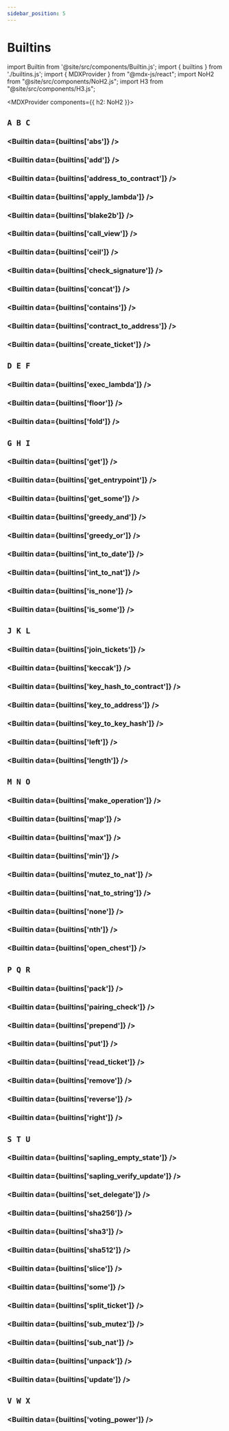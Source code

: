 ```yaml
---
sidebar_position: 5
---
```


# Builtins

import Builtin from '@site/src/components/Builtin.js';
import { builtins } from './builtins.js';
import { MDXProvider } from "@mdx-js/react";
import NoH2 from "@site/src/components/NoH2.js";
import H3 from "@site/src/components/H3.js";

<MDXProvider components={{ h2: NoH2 }}>

## `A B C`

<H3 page="builtins" value={builtins['abs'].sig} />

<Builtin data={builtins['abs']} />

<H3 page="builtins" value={builtins['add'].sig} />

<Builtin data={builtins['add']} />

<H3 page="builtins" value={builtins['address_to_contract'].sig} />

<Builtin data={builtins['address_to_contract']} />

<H3 page="builtins" value={builtins['apply_lambda'].sig} />

<Builtin data={builtins['apply_lambda']} />

<H3 page="builtins" value={builtins['blake2b'].sig} />

<Builtin data={builtins['blake2b']} />

<H3 page="builtins" value={builtins['call_view'].sig}/>

<Builtin data={builtins['call_view']} />

<H3 page="builtins" value={builtins['ceil'].sig} />

<Builtin data={builtins['ceil']} />

<H3 page="builtins" value={builtins['check_signature'].sig} />

<Builtin data={builtins['check_signature']} />

<H3 page="builtins" value={builtins['concat'].sig} />

<Builtin data={builtins['concat']} />

<H3 page="builtins" value={builtins['contains'].sig} />

<Builtin data={builtins['contains']} />

<H3 page="builtins" value={builtins['contract_to_address'].sig} />

<Builtin data={builtins['contract_to_address']} />

<H3 page="builtins" value={builtins['create_ticket'].sig} />

<Builtin data={builtins['create_ticket']} />

## `D E F`

<H3 page="builtins" value={builtins['exec_lambda'].sig} />

<Builtin data={builtins['exec_lambda']} />

<H3 page="builtins" value={builtins['floor'].sig} />

<Builtin data={builtins['floor']} />

<H3 page="builtins" value={builtins['fold'].sig} />

<Builtin data={builtins['fold']} />

## `G H I`

<H3 page="builtins" value={builtins['get'].sig} />

<Builtin data={builtins['get']} />

<H3 page="builtins" value={builtins['get_entrypoint'].sig} />

<Builtin data={builtins['get_entrypoint']} />

<H3 page="builtins" value={builtins['get_some'].sig} />

<Builtin data={builtins['get_some']} />

<H3 page="builtins" value={builtins['greedy_and'].sig} />

<Builtin data={builtins['greedy_and']} />

<H3 page="builtins" value={builtins['greedy_or'].sig} />

<Builtin data={builtins['greedy_or']} />

<H3 page="builtins" value={builtins['int_to_date'].sig} />

<Builtin data={builtins['int_to_date']} />

<H3 page="builtins" value={builtins['int_to_nat'].sig} />

<Builtin data={builtins['int_to_nat']} />

<H3 page="builtins" value={builtins['is_none'].sig} />

<Builtin data={builtins['is_none']} />

<H3 page="builtins" value={builtins['is_some'].sig} />

<Builtin data={builtins['is_some']} />

## `J K L`

<H3 page="builtins" value={builtins['join_tickets'].sig} />

<Builtin data={builtins['join_tickets']} />

<H3 page="builtins" value={builtins['keccak'].sig} />

<Builtin data={builtins['keccak']} />

<H3 page="builtins" value={builtins['key_hash_to_contract'].sig} />

<Builtin data={builtins['key_hash_to_contract']} />

<H3 page="builtins" value={builtins['key_to_address'].sig} />

<Builtin data={builtins['key_to_address']} />

<H3 page="builtins" value={builtins['key_to_key_hash'].sig} />

<Builtin data={builtins['key_to_key_hash']} />

<H3 page="builtins" value={builtins['left'].sig} />

<Builtin data={builtins['left']} />

<H3 page="builtins" value={builtins['length'].sig} />

<Builtin data={builtins['length']} />

## `M N O`

<H3 page="builtins" value={builtins['make_operation'].sig} />

<Builtin data={builtins['make_operation']} />

<H3 page="builtins" value={builtins['map'].sig} />

<Builtin data={builtins['map']} />

<H3 page="builtins" value={builtins['max'].sig} />

<Builtin data={builtins['max']} />

<H3 page="builtins" value={builtins['min'].sig} />

<Builtin data={builtins['min']} />

<H3 page="builtins" value={builtins['mutez_to_nat'].sig} />

<Builtin data={builtins['mutez_to_nat']} />

<H3 page="builtins" value={builtins['nat_to_string'].sig} />

<Builtin data={builtins['nat_to_string']} />

<H3 page="builtins" value={builtins['none'].sig} />

<Builtin data={builtins['none']} />

<H3 page="builtins" value={builtins['nth'].sig} />

<Builtin data={builtins['nth']} />

<H3 page="builtins" value={builtins['open_chest'].sig} />

<Builtin data={builtins['open_chest']} />

## `P Q R`

<H3 page="builtins" value={builtins['pack'].sig} />

<Builtin data={builtins['pack']} />

<H3 page="builtins" value={builtins['pairing_check'].sig} />

<Builtin data={builtins['pairing_check']} />

<H3 page="builtins" value={builtins['prepend'].sig} />

<Builtin data={builtins['prepend']} />

<H3 page="builtins" value={builtins['put'].sig} />

<Builtin data={builtins['put']} />

<H3 page="builtins" value={builtins['read_ticket'].sig} />

<Builtin data={builtins['read_ticket']} />

<H3 page="builtins" value={builtins['remove'].sig} />

<Builtin data={builtins['remove']} />

<H3 page="builtins" value={builtins['reverse'].sig} />

<Builtin data={builtins['reverse']} />

<H3 page="builtins" value={builtins['right'].sig} />

<Builtin data={builtins['right']} />

## `S T U`

<H3 page="builtins" value={builtins['sapling_empty_state'].sig} />

<Builtin data={builtins['sapling_empty_state']} />

<H3 page="builtins" value={builtins['sapling_verify_update'].sig} />

<Builtin data={builtins['sapling_verify_update']} />

<H3 page="builtins" value={builtins['set_delegate'].sig} />

<Builtin data={builtins['set_delegate']} />

<H3 page="builtins" value={builtins['sha256'].sig} />

<Builtin data={builtins['sha256']} />

<H3 page="builtins" value={builtins['sha3'].sig} />

<Builtin data={builtins['sha3']} />

<H3 page="builtins" value={builtins['sha512'].sig} />

<Builtin data={builtins['sha512']} />

<H3 page="builtins" value={builtins['slice'].sig} />

<Builtin data={builtins['slice']} />

<H3 page="builtins" value={builtins['some'].sig} />

<Builtin data={builtins['some']} />

<H3 page="builtins" value={builtins['split_ticket'].sig} />

<Builtin data={builtins['split_ticket']} />

<H3 page="builtins" value={builtins['sub_mutez'].sig} />

<Builtin data={builtins['sub_mutez']} />

<H3 page="builtins" value={builtins['sub_nat'].sig} />

<Builtin data={builtins['sub_nat']} />

<H3 page="builtins" value={builtins['unpack'].sig} />

<Builtin data={builtins['unpack']} />

<H3 page="builtins" value={builtins['update'].sig} />

<Builtin data={builtins['update']} />

## `V W X`

<H3 page="builtins" value={builtins['voting_power'].sig} />

<Builtin data={builtins['voting_power']} />














</MDXProvider>